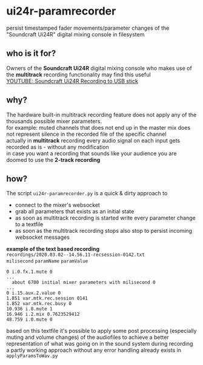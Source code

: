 # ui24r-paramrecorder
persist timestamped fader movements/parameter changes of the "Soundcraft Ui24R" digital mixing console in filesystem


## who is it for?
Owners of the **Soundcraft Ui24R** digital mixing console who makes use of the **multitrack** recording functionality may find this useful  
[YOUTUBE: Soundcraft Ui24R Recording to USB stick](https://www.youtube.com/watch?v=VvjQg027TaE)

## why?
The hardware built-in multitrack recording feature does not apply any of the thousands possible mixer parameters.  
for example: muted channels that does not end up in the master mix does not represent silence in the recorded file of the specific channel  
actually in **multitrack** recording every audio signal on each input gets recorded as is - without any modification  
in case you want a recording that sounds like your audience you are doomed to use the **2-track recording**


## how?
The script `ui24r-paramrecorder.py` is a quick & dirty approach to
  * connect to the mixer's websocket
  * grab all parameters that exists as an initial state
  * as soon as multitrack recording is started write every parameter change to a textfile
  * as soon as the multitrack recording stops also stop to persist incoming websocket messages


**example of the text based recording**  
`recordings/2020.03.02--14.56.11-recsession-0142.txt`  
`milisecond` `paramName` `paramValue`
```
0 i.0.fx.1.mute 0
...
  about 6700 initial mixer parameters with milisecond 0
...
0 i.15.aux.2.value 0
1.851 var.mtk.rec.session 0141
1.852 var.mtk.rec.busy 0
10.936 i.0.mute 1
16.946 i.2.mix 0.7623529412
48.759 i.0.mute 0
```

based on this textfile it's possible to apply some post processing (especially muting and volume changes) of the audiofiles to achieve a better representation of what was going on in the sound system during recording  
a partly working approach without any error handling already exists in `applyParamsToWav.py`

